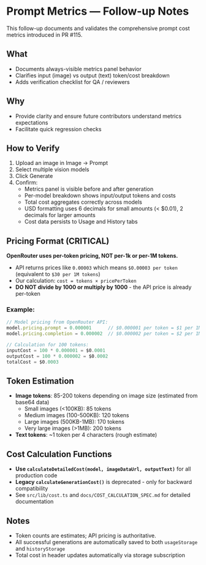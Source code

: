 # Prompt Metrics — Follow-up Notes

This follow-up documents and validates the comprehensive prompt cost metrics introduced in PR #115.

## What
- Documents always-visible metrics panel behavior
- Clarifies input (image) vs output (text) token/cost breakdown
- Adds verification checklist for QA / reviewers

## Why
- Provide clarity and ensure future contributors understand metrics expectations
- Facilitate quick regression checks

## How to Verify
1. Upload an image in Image → Prompt
2. Select multiple vision models
3. Click Generate
4. Confirm:
   - Metrics panel is visible before and after generation
   - Per-model breakdown shows input/output tokens and costs
   - Total cost aggregates correctly across models
   - USD formatting uses 6 decimals for small amounts (< $0.01), 2 decimals for larger amounts
   - Cost data persists to Usage and History tabs

## Pricing Format (CRITICAL)
**OpenRouter uses per-token pricing, NOT per-1k or per-1M tokens.**

- API returns prices like `0.00003` which means `$0.00003 per token` (equivalent to `$30 per 1M tokens`)
- Our calculation: `cost = tokens × pricePerToken`
- **DO NOT divide by 1000 or multiply by 1000** - the API price is already per-token

### Example:
```typescript
// Model pricing from OpenRouter API:
model.pricing.prompt = 0.000001      // $0.000001 per token = $1 per 1M tokens
model.pricing.completion = 0.000002  // $0.000002 per token = $2 per 1M tokens

// Calculation for 100 tokens:
inputCost = 100 * 0.000001 = $0.0001
outputCost = 100 * 0.000002 = $0.0002
totalCost = $0.0003
```

## Token Estimation
- **Image tokens**: 85-200 tokens depending on image size (estimated from base64 data)
  - Small images (<100KB): 85 tokens
  - Medium images (100-500KB): 120 tokens
  - Large images (500KB-1MB): 170 tokens
  - Very large images (>1MB): 200 tokens
- **Text tokens**: ~1 token per 4 characters (rough estimate)

## Cost Calculation Functions
- **Use `calculateDetailedCost(model, imageDataUrl, outputText)`** for all production code
- **Legacy `calculateGenerationCost()`** is deprecated - only for backward compatibility
- See `src/lib/cost.ts` and `docs/COST_CALCULATION_SPEC.md` for detailed documentation

## Notes
- Token counts are estimates; API pricing is authoritative.
- All successful generations are automatically saved to both `usageStorage` and `historyStorage`
- Total cost in header updates automatically via storage subscription
